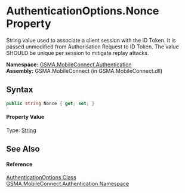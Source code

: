 AuthenticationOptions.Nonce Property
====================================
String value used to associate a client session with the ID Token. It is passed unmodified from Authorisation Request to ID Token. The value SHOULD be unique per session to mitigate replay attacks.

**Namespace:** [GSMA.MobileConnect.Authentication][1]  
**Assembly:** GSMA.MobileConnect (in GSMA.MobileConnect.dll)

Syntax
------

```csharp
public string Nonce { get; set; }
```

#### Property Value
Type: [String][2]

See Also
--------

#### Reference
[AuthenticationOptions Class][3]  
[GSMA.MobileConnect.Authentication Namespace][1]  

[1]: ../README.md
[2]: http://msdn.microsoft.com/en-us/library/s1wwdcbf
[3]: README.md
[4]: ../../_icons/Help.png